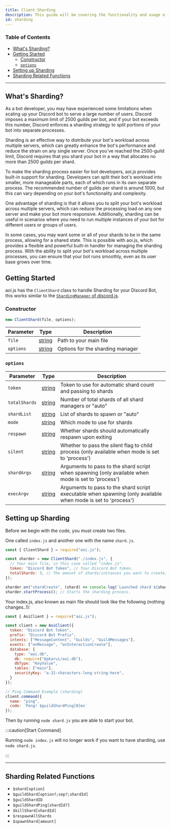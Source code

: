 ```yaml
---
title: Client Sharding
description: This guide will be covering the functionality and usage of client sharding.
id: sharding
---
```


<!-- omit from toc -->
### Table of Contents

- [What's Sharding?](#whats-sharding)
- [Getting Started](#getting-started)
  - [Constructor](#constructor)
  - [`options`](#options)
- [Setting up Sharding](#setting-up-sharding)
- [Sharding Related Functions](#sharding-related-functions)

---

## What's Sharding?

As a bot developer, you may have experienced some limitations when scaling up your Discord bot to serve a large number of users. Discord imposes a maximum limit of 2500 guilds per bot, and if your bot exceeds this number, Discord enforces a sharding strategy to split portions of your bot into separate processes.

Sharding is an effective way to distribute your bot's workload across multiple servers, which can greatly enhance the bot's performance and reduce the strain on any single server. Once you've reached the 2500-guild limit, Discord requires that you shard your bot in a way that allocates no more than 2500 guilds per shard.

To make the sharding process easier for bot developers, aoi.js provides built-in support for sharding. Developers can split their bot's workload into smaller, more manageable parts, each of which runs in its own separate process. The recommended number of guilds per shard is around 1000, but this can vary depending on your bot's functionality and complexity.

One advantage of sharding is that it allows you to split your bot's workload across multiple servers, which can reduce the processing load on any one server and make your bot more responsive. Additionally, sharding can be useful in scenarios where you need to run multiple instances of your bot for different users or groups of users.

In some cases, you may want some or all of your shards to be in the same process, allowing for a shared state. This is possible with aoi.js, which provides a flexible and powerful built-in handler for managing the sharding process. With the ability to split your bot's workload across multiple processes, you can ensure that your bot runs smoothly, even as its user base grows over time.

## Getting Started

aoi.js has the `ClientShard` class to handle Sharding for your Discord Bot, this works similar to the [`ShardingManager` of discord.js](https://old.discordjs.dev/#/docs/discord.js/14.13.0/class/ShardingManager).

### Constructor

```js
new ClientShard(file, options);
```

| Parameter |                                               Type                                                | Description                      |
| --------- | :-----------------------------------------------------------------------------------------------: | -------------------------------- |
| `file`    | [string](https://developer.mozilla.org/en-US/docs/Web/JavaScript/Reference/Global_Objects/String) | Path to your main file           |
| `options` | [string](https://developer.mozilla.org/en-US/docs/Web/JavaScript/Reference/Global_Objects/String) | Options for the sharding manager |

### `options`

| Parameter     |                                               Type                                                | Description                                                                                                   |
| ------------- | :-----------------------------------------------------------------------------------------------: | ------------------------------------------------------------------------------------------------------------- |
| `token`       | [string](https://developer.mozilla.org/en-US/docs/Web/JavaScript/Reference/Global_Objects/String) | Token to use for automatic shard count and passing to shards                                                  |
| `totalShards` | [string](https://developer.mozilla.org/en-US/docs/Web/JavaScript/Reference/Global_Objects/String) | Number of total shards of all shard managers or "auto"                                                        |
| `shardList`   | [string](https://developer.mozilla.org/en-US/docs/Web/JavaScript/Reference/Global_Objects/String) | List of shards to spawn or "auto"                                                                             |
| `mode`        | [string](https://developer.mozilla.org/en-US/docs/Web/JavaScript/Reference/Global_Objects/String) | Which mode to use for shards                                                                                  |
| `respawn`     | [string](https://developer.mozilla.org/en-US/docs/Web/JavaScript/Reference/Global_Objects/String) | Whether shards should automatically respawn upon exiting                                                      |
| `silent`      | [string](https://developer.mozilla.org/en-US/docs/Web/JavaScript/Reference/Global_Objects/String) | Whether to pass the silent flag to child process (only available when mode is set to 'process')               |
| `shardArgs`   | [string](https://developer.mozilla.org/en-US/docs/Web/JavaScript/Reference/Global_Objects/String) | Arguments to pass to the shard script when spawning (only available when mode is set to 'process')            |
| `execArgv`    | [string](https://developer.mozilla.org/en-US/docs/Web/JavaScript/Reference/Global_Objects/String) | Arguments to pass to the shard script executable when spawning (only available when mode is set to 'process') |

## Setting up Sharding

Before we begin with the code, you must create two files.

One called `index.js` and another one with the name `shard.js`.

```js title="shard.js"
const { ClientShard } = require("aoi.js");

const sharder = new ClientShard("./index.js", {
  // Your main file, in this case called "index.js".
  token: "Discord Bot Token", // Your Discord Bot token.
  totalShards: 3, // The amount of shards/instances you want to create, in this case three.
});

sharder.on("shardCreate", (shard) => console.log(`Launched shard ${shard.id}`)); // Used for debugging, can be removed.
sharder.startProcess(); // Starts the sharding process.
```

Your index.js, also known as main file should look like the following (nothing changes..!):

```js title="index.js"
const { AoiClient } = require("aoi.js");

const client = new AoiClient({
  token: "Discord Bot Token",
  prefix: "Discord Bot Prefix",
  intents: ["MessageContent", "Guilds", "GuildMessages"],
  events: ["onMessage", "onInteractionCreate"],
  database: {
    type: "aoi.db",
    db: require("@akarui/aoi.db"),
    dbType: "KeyValue",
    tables: ["main"],
    securityKey: "a-32-characters-long-string-here",
  }
});

// Ping Command Example (sharding)
client.command({
  name: "ping",
  code: `Pong! $guildShardPing[0]ms`
});
```

Then by running `node shard.js` you are able to start your bot.

:::caution[Start Command]

Running `node index.js` will no longer work if you want to have sharding, use `node shard.js`.

:::

---

## Sharding Related Functions

- `$shard[option]`
- `$guildShard[option?;sep?;shardId]`
- `$guildShardID`
- `$guildShardPing[shardId?]`
- `$killShard[shardId]`
- `$respawnAllShards`
- `$spawnShard[amount]`
